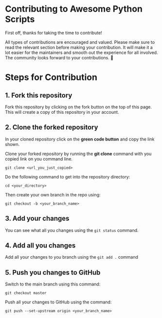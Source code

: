 # Contributing to Awesome Python Scripts

First off, thanks for taking the time to contribute!

All types of contributions are encouraged and valued. Please make sure to read the relevant section before making your contribution. It will make it a lot easier for the maintainers and smooth out the experience for all involved. The community looks forward to your contributions. 🎉


# Steps for Contribution

## 1. Fork this repository
Fork this repository by clicking on the fork button on the top of this page. This will create a copy of this repository in your account.

## 2. Clone the forked repository
In your cloned repository click on the **green code button** and copy the link shown.

Clone your forked repository by running the **git clone** command with you copied link on you command line.

```git clone <url_you_just_copied>```

Do the following command to get into the repository directory:

```cd <your_directory>```

Then create your own branch in the repo using:

```git checkout -b <your_branch_name>```

## 3. Add your changes
You can see what all you changes using the `git status` command.

## 4. Add all you changes 
Add all your changes to you branch using the `git add .` command

## 5. Push you changes to GitHub
Switch to the main branch using this command:

```git checkout master``` 

Push all your changes to GitHub using the command:

```git push --set-upstream origin <your_branch_name>```
